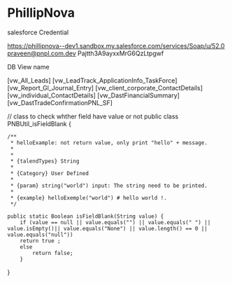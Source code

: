 # PhillipNova

salesforce Credential

https://phillipnova--dev1.sandbox.my.salesforce.com/services/Soap/u/52.0
praveen@pnpl.com.dev
Pajtth3A9ayxxMrG6QzLtpgwf


DB View name

[vw_All_Leads]
[vw_LeadTrack_ApplicationInfo_TaskForce]
[vw_Report_Gl_Journal_Entry]
[vw_client_corporate_ContactDetails]
[vw_individual_ContactDetails]
[vw_DastFinancialSummary]
[vw_DastTradeConfirmationPNL_SF]

// class to check whther field have value or not
public class PNBUtil_isFieldBlank {

    /**
     * helloExample: not return value, only print "hello" + message.
     * 
     * 
     * {talendTypes} String
     * 
     * {Category} User Defined
     * 
     * {param} string("world") input: The string need to be printed.
     * 
     * {example} helloExemple("world") # hello world !.
     */
	
	public static Boolean isFieldBlank(String value) {
		if (value == null || value.equals("") || value.equals(" ") || value.isEmpty()|| value.equals("None") || value.length() == 0 || value.equals("null"))
		return true ;
		else
			return false;
		}
}

